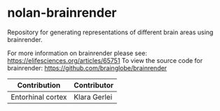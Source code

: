 # nolan-brainrender

Repository for generating representations of different brain areas using brainrender.

For more information on brainrender please see: https://elifesciences.org/articles/65751
To view the source code for brainrender: https://github.com/brainglobe/brainrender



| Contribution     | Contributor |
| ----------- | ----------- |
| Entorhinal cortex      | Klara Gerlei       |
